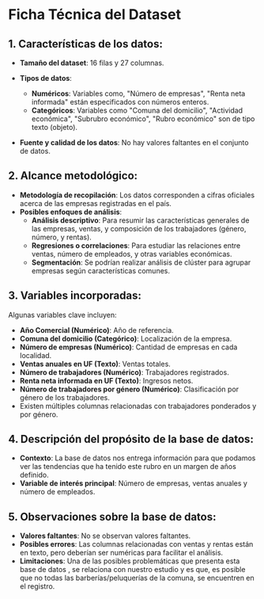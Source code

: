 
# Ficha Técnica del Dataset

## 1. Características de los datos:
- **Tamaño del dataset**: 16 filas y 27 columnas.
- **Tipos de datos**:
  - **Numéricos**: Variables como, "Número de empresas", "Renta neta informada" están especificados con números enteros.
  - **Categóricos**: Variables como "Comuna del domicilio", "Actividad económica", "Subrubro económico", "Rubro económico" son de tipo texto (objeto).
  
- **Fuente y calidad de los datos**: No hay valores faltantes en el conjunto de datos.

## 2. Alcance metodológico:
- **Metodología de recopilación**: Los datos corresponden a cifras oficiales acerca de las empresas registradas en el país.
- **Posibles enfoques de análisis**:
  - **Análisis descriptivo**: Para resumir las características generales de las empresas, ventas, y composición de los trabajadores (género, número, y rentas).
  - **Regresiones o correlaciones**: Para estudiar las relaciones entre ventas, número de empleados, y otras variables económicas.
  - **Segmentación**: Se podrían realizar análisis de clúster para agrupar empresas según características comunes.

## 3. Variables incorporadas:
Algunas variables clave incluyen:
- **Año Comercial (Numérico)**: Año de referencia.
- **Comuna del domicilio (Categórico)**: Localización de la empresa.
- **Número de empresas (Numérico)**: Cantidad de empresas en cada localidad.
- **Ventas anuales en UF (Texto)**: Ventas totales.
- **Número de trabajadores (Numérico)**: Trabajadores registrados.
- **Renta neta informada en UF (Texto)**: Ingresos netos.
- **Número de trabajadores por género (Numérico)**: Clasificación por género de los trabajadores.
- Existen múltiples columnas relacionadas con trabajadores ponderados y por género.

## 4. Descripción del propósito de la base de datos:
- **Contexto**: La base de datos nos entrega información para que podamos ver las tendencias que ha tenido este rubro en un margen de años definido.
- **Variable de interés principal**: Número de empresas, ventas anuales y número de empleados.

## 5. Observaciones sobre la base de datos:
- **Valores faltantes**: No se observan valores faltantes.
- **Posibles errores**: Las columnas relacionadas con ventas y rentas están en texto, pero deberían ser numéricas para facilitar el análisis.
- **Limitaciones**: Una de las posibles problemáticas que presenta esta base de datos , se relaciona con nuestro estudio y es que, es posible que no todas las barberías/peluquerías de la comuna, se encuentren en el registro.
